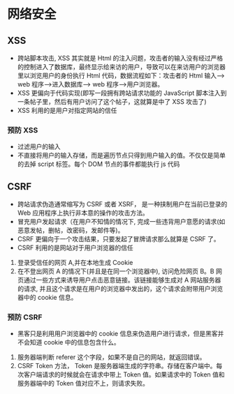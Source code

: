 # 网络安全

## XSS

- 跨站脚本攻击, XSS 其实就是 Html 的注入问题，攻击者的输入没有经过严格的控制进入了数据库，最终显示给来访的用户，导致可以在来访用户的浏览器里以浏览用户的身份执行 Html 代码，数据流程如下：攻击者的 Html 输入—> web 程序—>进入数据库—> web 程序—>用户浏览器。
- XSS 更偏向于代码实现(即写一段拥有跨站请求功能的 JavaScript 脚本注入到一条帖子里，然后有用户访问了这个帖子，这就算是中了 XSS 攻击了)
- XSS 利用的是用户对指定网站的信任

### 预防 XSS

- 过滤用户的输入
- 不直接将用户的输入存储，而是遍历节点只得到用户输入的值。不仅仅是简单的去掉 script 标签。每个 DOM 节点的事件都能执行 js 代码

## CSRF

- 跨站请求伪造通常缩写为 CSRF 或者 XSRF， 是一种挟制用户在当前已登录的 Web 应用程序上执行非本意的操作的攻击方法。
- 冒充用户发起请求（在用户不知情的情况下, 完成一些违背用户意愿的请求(如恶意发帖，删帖，改密码，发邮件等)。
- CSRF 更偏向于一个攻击结果，只要发起了冒牌请求那么就算是 CSRF 了。
- CSRF 利用的是网站对于用户浏览器的信任

1. 登录受信任的网页 A,并在本地生成 Cookie
2. 在不登出网页 A 的情况下(并且是在同一个浏览器中), 访问危险网页 B。B 网页通过一些方式来诱导用户点击恶意链接。该链接能够生成对 A 网站服务器 的请求, 并且这个请求是在用户的浏览器中发出的，这个请求会附带用户浏览器中的 cookie 信息。

### 预防 CSRF

- 黑客只是利用用户浏览器中的 cookie 信息来伪造用户进行请求，但是黑客并不会知道 cookie 中的信息包含什么。

1. 服务器端判断 referer 这个字段，如果不是自己的网站，就返回错误。
2. CSRF Token 方法， Token 是服务器端生成的字符串。存储在客户端中。每次客户端请求的时候就会在请求中带上 Token 值。如果请求中的 Token 值和服务器端中的 Token 值对应不上，则请求失败。
